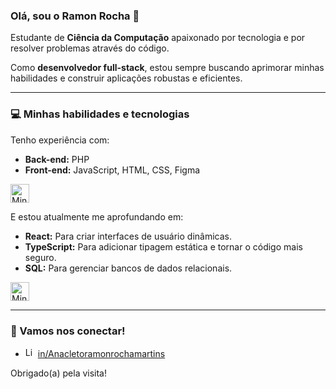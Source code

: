 <!-- ## Hi there 👋

<!--
**Ramonrocham/Ramonrocham** is a ✨ _special_ ✨ repository because its `README.md` (this file) appears on your GitHub profile.

Here are some ideas to get you started:

- 🔭 I’m currently working on ...
- 🌱 I’m currently learning ...
- 👯 I’m looking to collaborate on ...
- 🤔 I’m looking for help with ...
- 💬 Ask me about ...
- 📫 How to reach me: ...
- 😄 Pronouns: ...
- ⚡ Fun fact: ...
-->

### Olá, sou o Ramon Rocha 👋

Estudante de **Ciência da Computação** apaixonado por tecnologia e por resolver problemas através do código.

Como **desenvolvedor full-stack**, estou sempre buscando aprimorar minhas habilidades e construir aplicações robustas e eficientes.

---

### 💻 Minhas habilidades e tecnologias 

Tenho experiência com:
* **Back-end:** PHP
* **Front-end:** JavaScript, HTML, CSS, Figma <br>
<img src="https://skillicons.dev/icons?i=php,js,html,css,figma,git,github" height="30px" alt="Minhas Habilidades">

E estou atualmente me aprofundando em:
* **React:** Para criar interfaces de usuário dinâmicas.
* **TypeScript:** Para adicionar tipagem estática e tornar o código mais seguro.
* **SQL:** Para gerenciar bancos de dados relacionais.
<img src="https://skillicons.dev/icons?i=react,ts" height="30px" alt="Minhas Habilidades">

---

### 🚀 Vamos nos conectar!

* <img src="https://skillicons.dev/icons?i=linkedin" height="16px" alt="LinkedIn"> <a href="https://www.linkedin.com/in/anacletoramonrochamartins">
  in/Anacletoramonrochamartins
</a>

Obrigado(a) pela visita!
